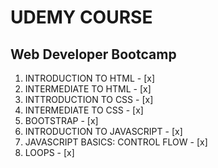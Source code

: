 # UDEMY COURSE 
## Web Developer Bootcamp

1. INTRODUCTION TO HTML - [x]
2. INTERMEDIATE TO HTML - [x]
3. INTTRODUCTION TO CSS - [x]
4. INTERMEDIATE TO CSS - [x]
5. BOOTSTRAP - [x]
6. INTRODUCTION TO JAVASCRIPT - [x]
7. JAVASCRIPT BASICS: CONTROL FLOW - [x]
8. LOOPS - [x]
